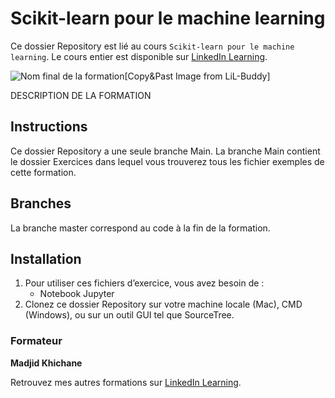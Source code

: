 # Scikit-learn pour le machine learning

Ce dossier Repository est lié au cours `Scikit-learn pour le machine learning`. Le cours entier est disponible sur [LinkedIn Learning][lil-course-url].

![Nom final de la formation][lil-thumbnail-url][Copy&Past Image from LiL-Buddy] 

DESCRIPTION DE LA FORMATION

## Instructions

Ce dossier Repository a une seule branche Main. La branche Main contient le dossier Exercices dans lequel vous trouverez tous les fichier exemples de cette formation.

## Branches

  
La branche master correspond au code à la fin de la formation. 

## Installation

1. Pour utiliser ces fichiers d’exercice, vous avez besoin de : 
   - Notebook Jupyter
2. Clonez ce dossier Repository sur votre machine locale (Mac), CMD (Windows), ou sur un outil GUI tel que SourceTree. 


### Formateur

**Madjid Khichane** 

 Retrouvez mes autres formations sur [LinkedIn Learning][lil-URL-trainer].

[0]: # (Replace these placeholder URLs with actual course URLs)
[lil-course-url]: https://www.linkedin.com/learning/building-a-graphql-project-with-react-js
[lil-thumbnail-url]: https://cdn.lynda.com/course/2875095/2875095-1615224395432-16x9.jpg
[lil-URL-trainer]: https://www.linkedin.com/learning/instructors/madjid-khichane

[1]: # (End of FR-Instruction ###############################################################################################)
